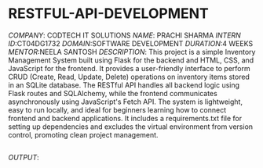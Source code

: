 # RESTFUL-API-DEVELOPMENT
*COMPANY*: CODTECH IT SOLUTIONS
*NAME*: PRACHI SHARMA
*INTERN ID*:CT04DG1732
*DOMAIN*:SOFTWARE DEVELOPMENT
*DURATION*:4 WEEKS
*MENTOR*:NEELA SANTOSH
*DESCRIPTION*: This project is a simple Inventory Management System built using Flask for the backend and HTML, CSS, and JavaScript for the frontend. It provides a user-friendly interface to perform CRUD (Create, Read, Update, Delete) operations on inventory items stored in an SQLite database. The RESTful API handles all backend logic using Flask routes and SQLAlchemy, while the frontend communicates asynchronously using JavaScript's Fetch API. The system is lightweight, easy to run locally, and ideal for beginners learning how to connect frontend and backend applications. It includes a requirements.txt file for setting up dependencies and excludes the virtual environment from version control, promoting clean project management.
##
*OUTPUT*:
